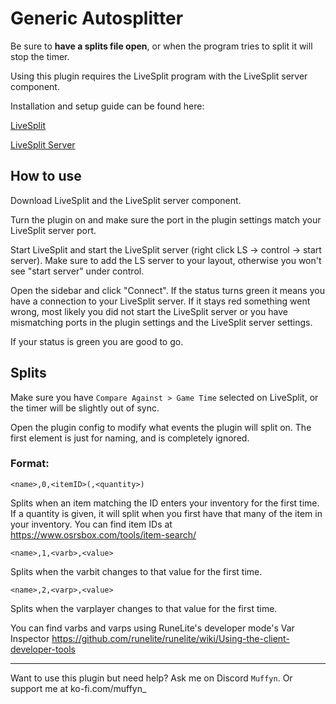 # Generic Autosplitter

Be sure to **have a splits file open**, or when the program tries to split it will stop the timer.

Using this plugin requires the LiveSplit program with the LiveSplit server component.

Installation and setup guide can be found here:

[LiveSplit](https://livesplit.org/downloads/)

[LiveSplit Server](https://github.com/LiveSplit/LiveSplit.Server)

## How to use
Download LiveSplit and the LiveSplit server component.

Turn the plugin on and make sure the port in the plugin settings match your LiveSplit server port.

Start LiveSplit and start the LiveSplit server (right click LS -> control -> start server).
Make sure to add the LS server to your layout, otherwise you won't see "start server" under control.

Open the sidebar and click "Connect".
If the status turns green it means you have a connection to your LiveSplit server.
If it stays red something went wrong, most likely you did not start the LiveSplit server
or you have mismatching ports in the plugin settings and the LiveSplit server settings.

If your status is green you are good to go.

## Splits
Make sure you have `Compare Against > Game Time` selected on LiveSplit, or the timer will be slightly out of sync.

Open the plugin config to modify what events the plugin will split on.
The first element is just for naming, and is completely ignored.

### Format:

`<name>,0,<itemID>(,<quantity>)`

Splits when an item matching the ID enters your inventory for the first time.
If a quantity is given, it will split when you first have that many of the item in your inventory.
You can find item IDs at https://www.osrsbox.com/tools/item-search/

`<name>,1,<varb>,<value>`

Splits when the varbit changes to that value for the first time.

`<name>,2,<varp>,<value>`

Splits when the varplayer changes to that value for the first time.

You can find varbs and varps using RuneLite's developer mode's Var Inspector https://github.com/runelite/runelite/wiki/Using-the-client-developer-tools

---

Want to use this plugin but need help? Ask me on Discord `Muffyn`. Or support me at ko-fi.com/muffyn_
